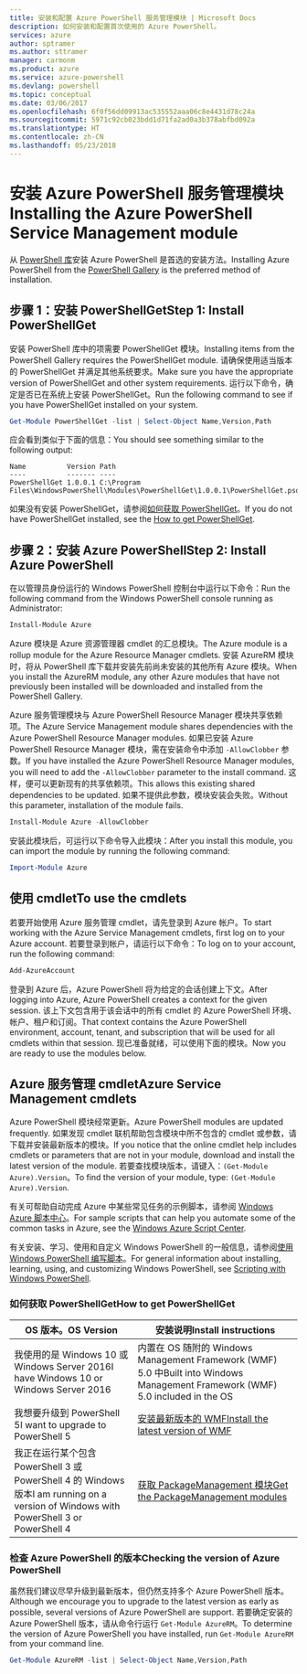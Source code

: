 ```yaml
---
title: 安装和配置 Azure PowerShell 服务管理模块 | Microsoft Docs
description: 如何安装和配置首次使用的 Azure PowerShell。
services: azure
author: sptramer
ms.author: sttramer
manager: carmonm
ms.product: azure
ms.service: azure-powershell
ms.devlang: powershell
ms.topic: conceptual
ms.date: 03/06/2017
ms.openlocfilehash: 6f0f56dd09913ac535552aaa06c8e4431d78c24a
ms.sourcegitcommit: 5971c92cb023bdd1d71fa2ad0a3b378abfbd092a
ms.translationtype: HT
ms.contentlocale: zh-CN
ms.lasthandoff: 05/23/2018
---
```

# <a name="installing-the-azure-powershell-service-management-module"></a><span data-ttu-id="54d85-103">安装 Azure PowerShell 服务管理模块</span><span class="sxs-lookup"><span data-stu-id="54d85-103">Installing the Azure PowerShell Service Management module</span></span>

<span data-ttu-id="54d85-104">从 [PowerShell 库](https://www.powershellgallery.com/)安装 Azure PowerShell 是首选的安装方法。</span><span class="sxs-lookup"><span data-stu-id="54d85-104">Installing Azure PowerShell from the [PowerShell Gallery](https://www.powershellgallery.com/) is the preferred method of installation.</span></span>

## <a name="step-1-install-powershellget"></a><span data-ttu-id="54d85-105">步骤 1：安装 PowerShellGet</span><span class="sxs-lookup"><span data-stu-id="54d85-105">Step 1: Install PowerShellGet</span></span>

<span data-ttu-id="54d85-106">安装 PowerShell 库中的项需要 PowerShellGet 模块。</span><span class="sxs-lookup"><span data-stu-id="54d85-106">Installing items from the PowerShell Gallery requires the PowerShellGet module.</span></span> <span data-ttu-id="54d85-107">请确保使用适当版本的 PowerShellGet 并满足其他系统要求。</span><span class="sxs-lookup"><span data-stu-id="54d85-107">Make sure you have the appropriate version of PowerShellGet and other system requirements.</span></span> <span data-ttu-id="54d85-108">运行以下命令，确定是否已在系统上安装 PowerShellGet。</span><span class="sxs-lookup"><span data-stu-id="54d85-108">Run the following command to see if you have PowerShellGet installed on your system.</span></span>

```powershell
Get-Module PowerShellGet -list | Select-Object Name,Version,Path
```

<span data-ttu-id="54d85-109">应会看到类似于下面的信息：</span><span class="sxs-lookup"><span data-stu-id="54d85-109">You should see something similar to the following output:</span></span>

```
Name          Version Path
----          ------- ----
PowerShellGet 1.0.0.1 C:\Program Files\WindowsPowerShell\Modules\PowerShellGet\1.0.0.1\PowerShellGet.psd1
```

<span data-ttu-id="54d85-110">如果没有安装 PowerShellGet，请参阅[如何获取 PowerShellGet](#how-to-get-powershellget)。</span><span class="sxs-lookup"><span data-stu-id="54d85-110">If you do not have PowerShellGet installed, see the [How to get PowerShellGet](#how-to-get-powershellget).</span></span>

## <a name="step-2-install-azure-powershell"></a><span data-ttu-id="54d85-111">步骤 2：安装 Azure PowerShell</span><span class="sxs-lookup"><span data-stu-id="54d85-111">Step 2: Install Azure PowerShell</span></span>

<span data-ttu-id="54d85-112">在以管理员身份运行的 Windows PowerShell 控制台中运行以下命令：</span><span class="sxs-lookup"><span data-stu-id="54d85-112">Run the following command from the Windows PowerShell console running as Administrator:</span></span>

```powershell
Install-Module Azure
```

<span data-ttu-id="54d85-113">Azure 模块是 Azure 资源管理器 cmdlet 的汇总模块。</span><span class="sxs-lookup"><span data-stu-id="54d85-113">The Azure module is a rollup module for the Azure Resource Manager cmdlets.</span></span> <span data-ttu-id="54d85-114">安装 AzureRM 模块时，将从 PowerShell 库下载并安装先前尚未安装的其他所有 Azure 模块。</span><span class="sxs-lookup"><span data-stu-id="54d85-114">When you install the AzureRM module, any other Azure modules that have not previously been installed will be downloaded and installed from the PowerShell Gallery.</span></span>

<span data-ttu-id="54d85-115">Azure 服务管理模块与 Azure PowerShell Resource Manager 模块共享依赖项。</span><span class="sxs-lookup"><span data-stu-id="54d85-115">The Azure Service Management module shares dependencies with the Azure PowerShell Resource Manager modules.</span></span> <span data-ttu-id="54d85-116">如果已安装 Azure PowerShell Resource Manager 模块，需在安装命令中添加 `-AllowClobber` 参数。</span><span class="sxs-lookup"><span data-stu-id="54d85-116">If you have installed the Azure PowerShell Resource Manager modules, you will need to add the `-AllowClobber` parameter to the install command.</span></span> <span data-ttu-id="54d85-117">这样，便可以更新现有的共享依赖项。</span><span class="sxs-lookup"><span data-stu-id="54d85-117">This allows this existing shared dependencies to be updated.</span></span> <span data-ttu-id="54d85-118">如果不提供此参数，模块安装会失败。</span><span class="sxs-lookup"><span data-stu-id="54d85-118">Without this parameter, installation of the module fails.</span></span>

```powershell
Install-Module Azure -AllowClobber
```

<span data-ttu-id="54d85-119">安装此模块后，可运行以下命令导入此模块：</span><span class="sxs-lookup"><span data-stu-id="54d85-119">After you install this module, you can import the module by running the following command:</span></span>

```powershell
Import-Module Azure
```

## <a name="to-use-the-cmdlets"></a><span data-ttu-id="54d85-120">使用 cmdlet</span><span class="sxs-lookup"><span data-stu-id="54d85-120">To use the cmdlets</span></span>

<span data-ttu-id="54d85-121">若要开始使用 Azure 服务管理 cmdlet，请先登录到 Azure 帐户。</span><span class="sxs-lookup"><span data-stu-id="54d85-121">To start working with the Azure Service Management cmdlets, first log on to your Azure account.</span></span> <span data-ttu-id="54d85-122">若要登录到帐户，请运行以下命令：</span><span class="sxs-lookup"><span data-stu-id="54d85-122">To log on to your account, run the following command:</span></span>

```powershell
Add-AzureAccount
```

<span data-ttu-id="54d85-123">登录到 Azure 后，Azure PowerShell 将为给定的会话创建上下文。</span><span class="sxs-lookup"><span data-stu-id="54d85-123">After logging into Azure, Azure PowerShell creates a context for the given session.</span></span> <span data-ttu-id="54d85-124">该上下文包含用于该会话中的所有 cmdlet 的 Azure PowerShell 环境、帐户、租户和订阅。</span><span class="sxs-lookup"><span data-stu-id="54d85-124">That context contains the Azure PowerShell environment, account, tenant, and subscription that will be used for all cmdlets within that session.</span></span> <span data-ttu-id="54d85-125">现已准备就绪，可以使用下面的模块。</span><span class="sxs-lookup"><span data-stu-id="54d85-125">Now you are ready to use the modules below.</span></span>

## <a name="azure-service-management-cmdlets"></a><span data-ttu-id="54d85-126">Azure 服务管理 cmdlet</span><span class="sxs-lookup"><span data-stu-id="54d85-126">Azure Service Management cmdlets</span></span>

<span data-ttu-id="54d85-127">Azure PowerShell 模块经常更新。</span><span class="sxs-lookup"><span data-stu-id="54d85-127">Azure PowerShell modules are updated frequently.</span></span> <span data-ttu-id="54d85-128">如果发现 cmdlet 联机帮助包含模块中所不包含的 cmdlet 或参数，请下载并安装最新版本的模块。</span><span class="sxs-lookup"><span data-stu-id="54d85-128">If you notice that the online cmdlet help includes cmdlets or parameters that are not in your module, download and install the latest version of the module.</span></span> <span data-ttu-id="54d85-129">若要查找模块版本，请键入：`(Get-Module Azure).Version`。</span><span class="sxs-lookup"><span data-stu-id="54d85-129">To find the version of your module, type: `(Get-Module Azure).Version`.</span></span>

<span data-ttu-id="54d85-130">有关可帮助自动完成 Azure 中某些常见任务的示例脚本，请参阅 [Windows Azure 脚本中心](http://www.windowsazure.com/documentation/scripts/)。</span><span class="sxs-lookup"><span data-stu-id="54d85-130">For sample scripts that can help you automate some of the common tasks in Azure, see the [Windows Azure Script Center](http://www.windowsazure.com/documentation/scripts/).</span></span>

<span data-ttu-id="54d85-131">有关安装、学习、使用和自定义 Windows PowerShell 的一般信息，请参阅[使用 Windows PowerShell 编写脚本](http://go.microsoft.com/fwlink/p/?linkid=320210)。</span><span class="sxs-lookup"><span data-stu-id="54d85-131">For general information about installing, learning, using, and customizing Windows PowerShell, see [Scripting with Windows PowerShell](http://go.microsoft.com/fwlink/p/?linkid=320210).</span></span>

### <a name="how-to-get-powershellget"></a><span data-ttu-id="54d85-132">如何获取 PowerShellGet</span><span class="sxs-lookup"><span data-stu-id="54d85-132">How to get PowerShellGet</span></span>

|<span data-ttu-id="54d85-133">OS 版本。</span><span class="sxs-lookup"><span data-stu-id="54d85-133">OS Version</span></span>|<span data-ttu-id="54d85-134">安装说明</span><span class="sxs-lookup"><span data-stu-id="54d85-134">Install instructions</span></span>|
|---|---|
|<span data-ttu-id="54d85-135">我使用的是 Windows 10 或 Windows Server 2016</span><span class="sxs-lookup"><span data-stu-id="54d85-135">I have Windows 10 or Windows Server 2016</span></span>|<span data-ttu-id="54d85-136">内置在 OS 随附的 Windows Management Framework (WMF) 5.0 中</span><span class="sxs-lookup"><span data-stu-id="54d85-136">Built into Windows Management Framework (WMF) 5.0 included in the OS</span></span>|
|<span data-ttu-id="54d85-137">我想要升级到 PowerShell 5</span><span class="sxs-lookup"><span data-stu-id="54d85-137">I want to upgrade to PowerShell 5</span></span>|[<span data-ttu-id="54d85-138">安装最新版本的 WMF</span><span class="sxs-lookup"><span data-stu-id="54d85-138">Install the latest version of WMF</span></span>](https://www.microsoft.com/en-us/download/details.aspx?id=54616)|
|<span data-ttu-id="54d85-139">我正在运行某个包含 PowerShell 3 或 PowerShell 4 的 Windows 版本</span><span class="sxs-lookup"><span data-stu-id="54d85-139">I am running on a version of Windows with PowerShell 3 or PowerShell 4</span></span>|[<span data-ttu-id="54d85-140">获取 PackageManagement 模块</span><span class="sxs-lookup"><span data-stu-id="54d85-140">Get the PackageManagement modules</span></span>](http://go.microsoft.com/fwlink/?LinkID=746217)|

<a id="helpmechoose"></a>
### <a name="checking-the-version-of-azure-powershell"></a><span data-ttu-id="54d85-141">检查 Azure PowerShell 的版本</span><span class="sxs-lookup"><span data-stu-id="54d85-141">Checking the version of Azure PowerShell</span></span>

<span data-ttu-id="54d85-142">虽然我们建议尽早升级到最新版本，但仍然支持多个 Azure PowerShell 版本。</span><span class="sxs-lookup"><span data-stu-id="54d85-142">Although we encourage you to upgrade to the latest version as early as possible, several versions of Azure PowerShell are support.</span></span> <span data-ttu-id="54d85-143">若要确定安装的 Azure PowerShell 版本，请从命令行运行 `Get-Module AzureRM`。</span><span class="sxs-lookup"><span data-stu-id="54d85-143">To determine the version of Azure PowerShell you have installed, run `Get-Module AzureRM` from your command line.</span></span>

```powershell
Get-Module AzureRM -list | Select-Object Name,Version,Path
```
